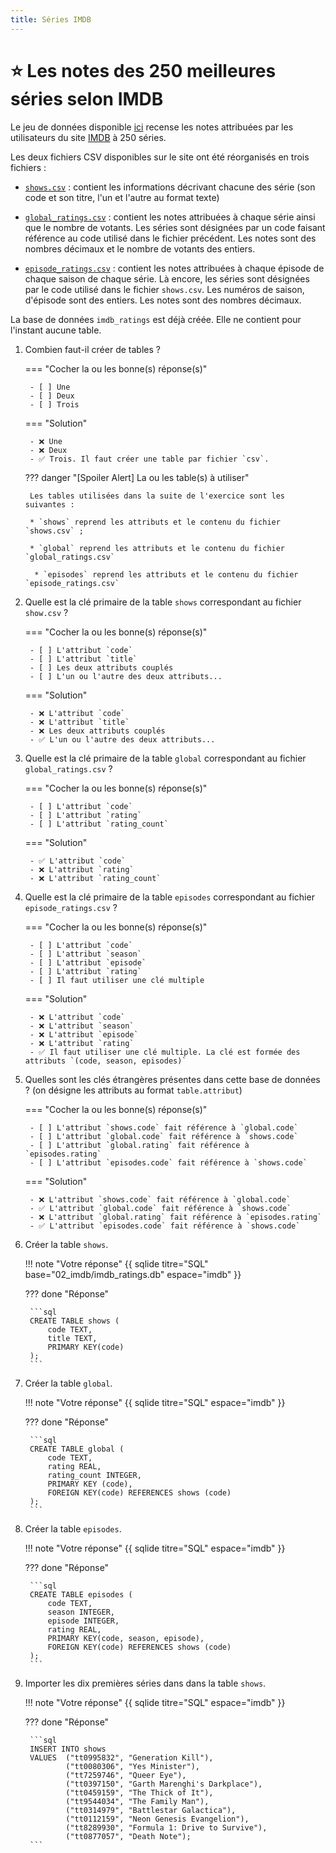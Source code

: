 ```yaml
---
title: Séries IMDB
---
```


# :star: Les notes des 250 meilleures séries selon IMDB

Le jeu de données disponible [ici](https://www.kaggle.com/datasets/wittmannf/episode-ratings-from-imdb-top-250-tv-series?select=imdb_top_250_series_global_ratings.csv) recense les notes attribuées par les utilisateurs du site [IMDB](https://www.imdb.com/?ref_=nv_home) à 250 séries.

Les deux fichiers CSV disponibles sur le site ont été réorganisés en trois fichiers :

* [`shows.csv`](shows.csv) : contient les informations décrivant chacune des série (son code et son titre, l'un et l'autre au format texte)
  
* [`global_ratings.csv`](global_ratings.csv) : contient les notes attribuées à chaque série ainsi que le nombre de votants. Les séries sont désignées par un code faisant référence au code utilisé dans le fichier précédent. Les notes sont des nombres décimaux et le nombre de votants des entiers.

* [`episode_ratings.csv`](episodes_ratings.csv) : contient les notes attribuées à chaque épisode de chaque saison de chaque série. Là encore, les séries sont désignées par le code utilisé dans le fichier `shows.csv`. Les numéros de saison, d'épisode sont des entiers. Les notes sont des nombres décimaux.

La base de données `imdb_ratings` est déjà créée. Elle ne contient pour l'instant aucune table.

1. Combien faut-il créer de tables ?

    === "Cocher la ou les bonne(s) réponse(s)"
        
        - [ ] Une
        - [ ] Deux
        - [ ] Trois

    === "Solution"
        
        - ❌ Une
        - ❌ Deux
        - ✅ Trois. Il faut créer une table par fichier `csv`.

    ??? danger "[Spoiler Alert] La ou les table(s) à utiliser"

        Les tables utilisées dans la suite de l'exercice sont les suivantes :

        * `shows` reprend les attributs et le contenu du fichier `shows.csv` ;

        * `global` reprend les attributs et le contenu du fichier `global_ratings.csv`

         * `episodes` reprend les attributs et le contenu du fichier `episode_ratings.csv`

2. Quelle est la clé primaire de la table `shows` correspondant au fichier `show.csv` ?

    === "Cocher la ou les bonne(s) réponse(s)"
        
        - [ ] L'attribut `code`
        - [ ] L'attribut `title`
        - [ ] Les deux attributs couplés
        - [ ] L'un ou l'autre des deux attributs...

    === "Solution"
        
        - ❌ L'attribut `code`
        - ❌ L'attribut `title`
        - ❌ Les deux attributs couplés
        - ✅ L'un ou l'autre des deux attributs...

3. Quelle est la clé primaire de la table `global` correspondant au fichier `global_ratings.csv` ?

    === "Cocher la ou les bonne(s) réponse(s)"
        
        - [ ] L'attribut `code`
        - [ ] L'attribut `rating`
        - [ ] L'attribut `rating_count`

    === "Solution"
        
        - ✅ L'attribut `code`
        - ❌ L'attribut `rating`
        - ❌ L'attribut `rating_count`

4. Quelle est la clé primaire de la table `episodes` correspondant au fichier `episode_ratings.csv` ?

    === "Cocher la ou les bonne(s) réponse(s)"
        
        - [ ] L'attribut `code`
        - [ ] L'attribut `season`
        - [ ] L'attribut `episode`
        - [ ] L'attribut `rating`
        - [ ] Il faut utiliser une clé multiple

    === "Solution"
        
        - ❌ L'attribut `code`
        - ❌ L'attribut `season`
        - ❌ L'attribut `episode`
        - ❌ L'attribut `rating`
        - ✅ Il faut utiliser une clé multiple. La clé est formée des attributs `(code, season, episodes)`

5. Quelles sont les clés étrangères présentes dans cette base de données ? (on désigne les attributs au format `table.attribut`)

    === "Cocher la ou les bonne(s) réponse(s)"
        
        - [ ] L'attribut `shows.code` fait référence à `global.code`
        - [ ] L'attribut `global.code` fait référence à `shows.code`
        - [ ] L'attribut `global.rating` fait référence à `episodes.rating`
        - [ ] L'attribut `episodes.code` fait référence à `shows.code`

    === "Solution"
        
        - ❌ L'attribut `shows.code` fait référence à `global.code`
        - ✅ L'attribut `global.code` fait référence à `shows.code`
        - ❌ L'attribut `global.rating` fait référence à `episodes.rating`
        - ✅ L'attribut `episodes.code` fait référence à `shows.code`

6. Créer la table `shows`.

    !!! note "Votre réponse"
        {{ sqlide titre="SQL" base="02_imdb/imdb_ratings.db" espace="imdb" }}

    ??? done "Réponse"

        ```sql
        CREATE TABLE shows (
            code TEXT,
            title TEXT,
            PRIMARY KEY(code)
        );
        ```

7. Créer la table `global`.

    !!! note "Votre réponse"
        {{ sqlide titre="SQL" espace="imdb" }}

    ??? done "Réponse"

        ```sql
        CREATE TABLE global (
            code TEXT,
            rating REAL,
            rating_count INTEGER,
            PRIMARY KEY (code),
            FOREIGN KEY(code) REFERENCES shows (code)
        );
        ```

8. Créer la table `episodes`.

    !!! note "Votre réponse"
        {{ sqlide titre="SQL" espace="imdb" }}

    ??? done "Réponse"

        ```sql
        CREATE TABLE episodes (
            code TEXT,
            season INTEGER,
            episode INTEGER,
            rating REAL,
            PRIMARY KEY(code, season, episode),
            FOREIGN KEY(code) REFERENCES shows (code)
        );
        ```

9. Importer les dix premières séries dans dans la table `shows`.

    !!! note "Votre réponse"
        {{ sqlide titre="SQL" espace="imdb" }}

    ??? done "Réponse"

        ```sql
        INSERT INTO shows
        VALUES  ("tt0995832", "Generation Kill"),
                ("tt0080306", "Yes Minister"),
                ("tt7259746", "Queer Eye"),
                ("tt0397150", "Garth Marenghi's Darkplace"),
                ("tt0459159", "The Thick of It"),
                ("tt9544034", "The Family Man"),
                ("tt0314979", "Battlestar Galactica"),
                ("tt0112159", "Neon Genesis Evangelion"),
                ("tt8289930", "Formula 1: Drive to Survive"),
                ("tt0877057", "Death Note");
        ```